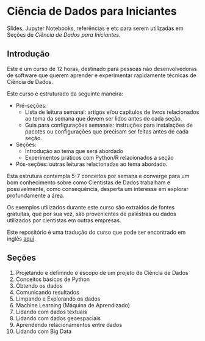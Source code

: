 # Ciência de Dados para Iniciantes

Slides, Jupyter Notebooks, referências e etc para serem utilizadas em
Seções de _Ciência de Dados para Iniciantes_.

## Introdução

Este é um curso de 12 horas, destinado para pessoas não desenvolvedoras
de software que querem aprender e experimentar rapidamente técnicas de
Ciência de Dados.

Este curso é estruturado da seguinte maneira:

* Pré-seções:
  * Lista de leitura semanal: artigos e/ou capítulos de livros
  relacionados ao tema da semana que devem ser lidos antes de cada
  seção.
  * Guia para configurações semanais: instruções para instalações de
  pacotes ou configurações que precisam ser feitas antes de cada seção.
* Seções:
  * Introdução ao tema que será abordado
  * Experimentos práticos com Python/R relacionados a seção
* Pós-seções: outras leituras relacionadas ao tema abordado.

Esta estrutura contempla 5-7 conceitos por semana e converge para um bom conhecimento sobre como Cientistas de Dados trabalham e possivelmente, como consequência, desperta um interesse em explorar profundamente a área.

Os exemplos utilizados durante este curso são extraídos de fontes gratuitas, que por sua vez, são provenientes de palestras ou dados utilizados por cientistas em outras empresas.

Este repositório é uma tradução do curso que pode ser encontrado em inglês [aqui](https://github.com/bodacea/datascienceforbeginners).

## Seções

1. Projetando e definindo o escopo de um projeto de Ciência de Dados
2. Conceitos básicos de Python
3. Obtendo os dados
4. Comunicando resultados
5. Limpando e Explorando os dados
6. Machine Learning (Máquina de Aprendizado)
7. Lidando com dados textuais
8. Lidando com dados geoespaciais
9. Aprendendo relacionamentos entre dados
10. Lidando com Big Data